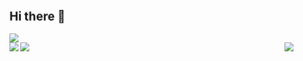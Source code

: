 ## Hi there 👋

<!--
**CaramelMacchiato-OvO/CaramelMacchiato-OvO** is a ✨ _special_ ✨ repository because its `README.md` (this file) appears on your GitHub profile.

Here are some ideas to get you started:

- 🔭 I’m currently working on ...
- 🌱 I’m currently learning ...
- 👯 I’m looking to collaborate on ...
- 🤔 I’m looking for help with ...
- 💬 Ask me about ...
- 📫 How to reach me: ...
- 😄 Pronouns: ...
- ⚡ Fun fact: ...
-->

<div text-align="center"><img src="https://github-profile-trophy.vercel.app/?username=AZCodingAccount&theme=gruvbox&row=1&column=5&no-frame=true&no-bg=true" /><br/></div>
<img   align="center" src="https://github-readme-stats.vercel.app/api?username=CaramelMacchiato-OvO&locale=cn&line_height=33&show_icons=true&hide=&theme=&rank_icon=github"/><img   align="right" src="https://github-readme-stats.vercel.app/api/top-langs/?username=CaramelMacchiato-OvO&locale=cn&line_height=33&theme=&langs_count=5"/> <a href="https://space.bilibili.com/435079512?spm_id_from=333.337.0.0" target="_blank"><img  align=left src="https://img.shields.io/badge/bilibili-CaramelMacchiato-%231677ff?style=flat"/></a>

